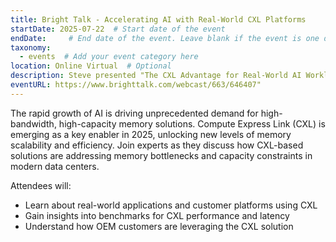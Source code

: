 ```yaml
---
title: Bright Talk - Accelerating AI with Real-World CXL Platforms
startDate: 2025-07-22  # Start date of the event
endDate:     # End date of the event. Leave blank if the event is one day.
taxonomy:
  - events  # Add your event category here
location: Online Virtual  # Optional
description: Steve presented "The CXL Advantage for Real-World AI Workloads" and "KV-Cache: The Heart of LLM Inferencing" alongside industry partners Anil Godbole, Intel and Andy Mills, Penguin Solutions.
eventURL: https://www.brighttalk.com/webcast/663/646407"
---
```


The rapid growth of AI is driving unprecedented demand for high-bandwidth, high-capacity memory solutions. Compute Express Link (CXL) is emerging as a key enabler in 2025, unlocking new levels of memory scalability and efficiency. Join experts as they discuss how CXL-based solutions are addressing memory bottlenecks and capacity constraints in modern data centers.

Attendees will:

- Learn about real-world applications and customer platforms using CXL
- Gain insights into benchmarks for CXL performance and latency
- Understand how OEM customers are leveraging the CXL solution
